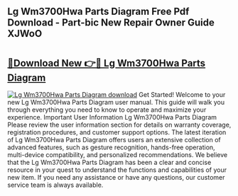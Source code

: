 ## Lg Wm3700Hwa Parts Diagram Free Pdf Download - Part-bic New Repair Owner Guide XJWoO

# <h2><a href="http://dfk34d.blite.top/?on=Lg+Wm3700Hwa+Parts+Diagram">🔗Download New 👉🔴 Lg Wm3700Hwa Parts Diagram</a></h2>

[![Lg Wm3700Hwa Parts Diagram download](https://i.imgur.com/lujVjoI.png)](http://dfk34d.blite.top/?on=Lg+Wm3700Hwa+Parts+Diagram)
Get Started! Welcome to your new Lg Wm3700Hwa Parts Diagram user manual. This guide will walk you through everything you need to know to operate and maximize your experience. Important User Information Lg Wm3700Hwa Parts Diagram Please review the user information section for details on warranty coverage, registration procedures, and customer support options. The latest iteration of Lg Wm3700Hwa Parts Diagram offers users an extensive collection of advanced features, such as gesture recognition, hands-free operation, multi-device compatibility, and personalized recommendations. We believe that the Lg Wm3700Hwa Parts Diagram has been a clear and concise resource in your quest to understand the functions and capabilities of your new item. If you need any assistance or have any questions, our customer service team is always available.
